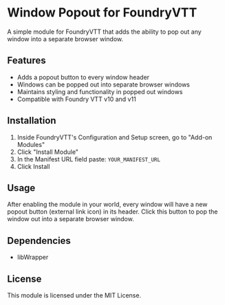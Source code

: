 # Window Popout for FoundryVTT

A simple module for FoundryVTT that adds the ability to pop out any window into a separate browser window.

## Features

- Adds a popout button to every window header
- Windows can be popped out into separate browser windows
- Maintains styling and functionality in popped out windows
- Compatible with Foundry VTT v10 and v11

## Installation

1. Inside FoundryVTT's Configuration and Setup screen, go to "Add-on Modules"
2. Click "Install Module"
3. In the Manifest URL field paste: `YOUR_MANIFEST_URL`
4. Click Install

## Usage

After enabling the module in your world, every window will have a new popout button (external link icon) in its header. Click this button to pop the window out into a separate browser window.

## Dependencies

- libWrapper

## License

This module is licensed under the MIT License.
